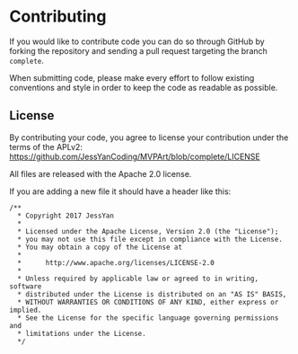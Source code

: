# Contributing
If you would like to contribute code you can do so through GitHub by forking the repository and sending a pull request targeting the branch `complete`.

When submitting code, please make every effort to follow existing conventions and style in order to keep the code as readable as possible.

## License

By contributing your code, you agree to license your contribution under the terms of the APLv2: https://github.com/JessYanCoding/MVPArt/blob/complete/LICENSE

All files are released with the Apache 2.0 license.

If you are adding a new file it should have a header like this:

```
/**
  * Copyright 2017 JessYan
  *
  * Licensed under the Apache License, Version 2.0 (the "License");
  * you may not use this file except in compliance with the License.
  * You may obtain a copy of the License at
  *
  *      http://www.apache.org/licenses/LICENSE-2.0
  *
  * Unless required by applicable law or agreed to in writing, software
  * distributed under the License is distributed on an "AS IS" BASIS,
  * WITHOUT WARRANTIES OR CONDITIONS OF ANY KIND, either express or implied.
  * See the License for the specific language governing permissions and
  * limitations under the License.
  */
 ```